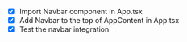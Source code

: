 - [x] Import Navbar component in App.tsx
- [x] Add Navbar to the top of AppContent in App.tsx
- [x] Test the navbar integration
